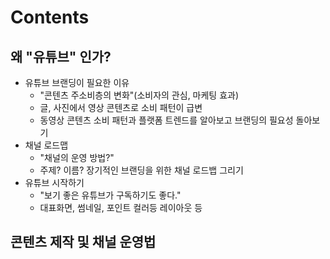 # Contents
## 왜 "유튜브" 인가?
- 유튜브 브랜딩이 필요한 이유
  - "콘텐츠 주소비층의 변화"(소비자의 관심, 마케팅 효과)
  - 글, 사진에서 영상 콘텐츠로 소비 패턴이 급변
  - 동영상 콘텐츠 소비 패턴과 플랫폼 트렌드를 알아보고 브랜딩의 필요성 돌아보기
- 채널 로드맵
  - "채널의 운영 방법?"
  - 주제? 이름? 장기적인 브랜딩을 위한 채널 로드뱁 그리기
- 유튜브 시작하기
  - "보기 좋은 유튜브가 구독하기도 좋다."
  - 대표화면, 썸네일, 포인트 컬러등 레이아웃 등
## 콘텐츠 제작 및 채널 운영법
